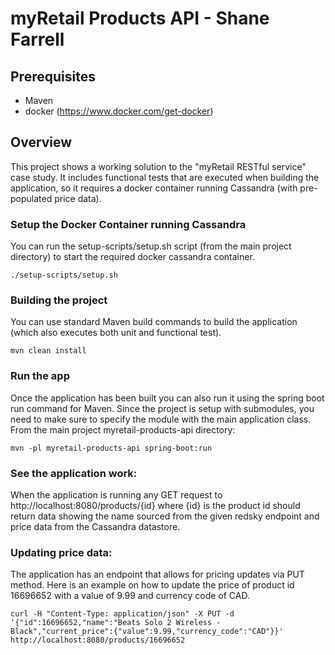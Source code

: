 # myRetail Products API - Shane Farrell

## Prerequisites
* Maven
* docker (https://www.docker.com/get-docker)

## Overview
This project shows a working solution to the "myRetail RESTful service" case study.  It includes functional tests that are executed when building the application, so it requires a docker container running Cassandra (with pre-populated price data).  

### Setup the Docker Container running Cassandra
You can run the setup-scripts/setup.sh script (from the main project directory) to start the required docker cassandra container. 
```
./setup-scripts/setup.sh
```

### Building the project 
You can use standard Maven build commands to build the application (which also executes both unit and functional test).
```
mvn clean install
```
### Run the app
Once the application has been built you can also run it using the spring boot run command for Maven.  Since the project is setup with submodules, you need to make sure to specify the module with the main application class. 
From the main project myretail-products-api directory:
```
mvn -pl myretail-products-api spring-boot:run
```
### See the application work:
When the application is running any GET request to http://localhost:8080/products/{id} where {id} is the product id should return data showing the name sourced from the given redsky endpoint and price data from the Cassandra datastore.

### Updating price data:
The application has an endpoint that allows for pricing updates via PUT method.  Here is an example on how to update the price of product id 16696652 with a value of 9.99 and currency code of CAD. 
```
curl -H "Content-Type: application/json" -X PUT -d '{"id":16696652,"name":"Beats Solo 2 Wireless - Black","current_price":{"value":9.99,"currency_code":"CAD"}}' http://localhost:8080/products/16696652
```